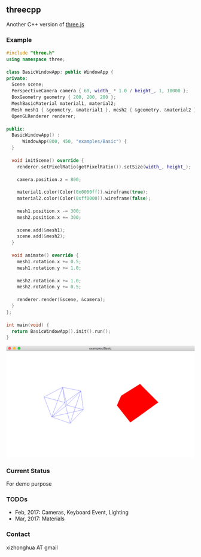 ## threecpp

Another C++ version of [three.js](https://threejs.org/)


### Example
```c++
#include "three.h"
using namespace three;

class BasicWindowApp: public WindowApp {
private:
  Scene scene;
  PerspectiveCamera camera { 60, width_ * 1.0 / height_, 1, 10000 };
  BoxGeometry geometry { 200, 200, 200 };
  MeshBasicMaterial material1, material2;
  Mesh mesh1 { &geometry, &material1 }, mesh2 { &geometry, &material2 };
  OpenGLRenderer renderer;

public:
  BasicWindowApp() :
      WindowApp(800, 450, "examples/Basic") {
  }

  void initScene() override {
    renderer.setPixelRatio(getPixelRatio()).setSize(width_, height_);

    camera.position.z = 800;

    material1.color(Color(0x0000ff)).wireframe(true);
    material2.color(Color(0xff0000)).wireframe(false);

    mesh1.position.x -= 300;
    mesh2.position.x += 300;

    scene.add(&mesh1);
    scene.add(&mesh2);
  }

  void animate() override {
    mesh1.rotation.x += 0.5;
    mesh1.rotation.y += 1.0;

    mesh2.rotation.x += 1.0;
    mesh2.rotation.y += 0.5;

    renderer.render(&scene, &camera);
  }
};

int main(void) {
  return BasicWindowApp().init().run();
}
```
<kbd><img src="./docs/examples/basic.png" width="800" /></kbd>

### Current Status
For demo purpose

### TODOs
* Feb, 2017: Cameras, Keyboard Event, Lighting
* Mar, 2017: Materials

### Contact
xizhonghua AT gmail
